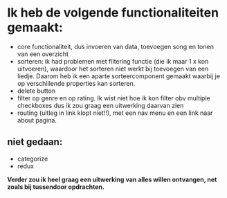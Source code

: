 # Ik heb de volgende functionaliteiten gemaakt:

- core functionaliteit, dus invoeren van data, toevoegen song en tonen van een overzicht
- sorteren: ik had problemen met filtering functie (die ik maar 1 x kon uitvoeren), waardoor het sorteren niet werkt bij toevoegen van een liedje. Daarom heb ik een aparte sorteercomponent gemaakt waarbij je op verschillende properties kan sorteren.
- delete button
- filter op genre en op rating. Ik wist niet hoe ik kon filter obv multiple checkboxes dus ik zou graag een uitwerking daarvan zien
- routing (uitleg in link klopt niet!!), met een nav menu en een link naar about pagina.

## niet gedaan:
- categorize
- redux

**Verder zou ik heel graag een uitwerking van alles willen ontvangen, net zoals bij tussendoor opdrachten.**

